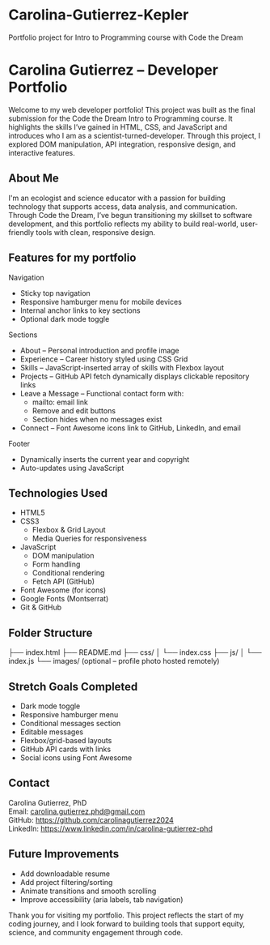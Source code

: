 # Carolina-Gutierrez-Kepler
Portfolio project for Intro to Programming course with Code the Dream

# Carolina Gutierrez – Developer Portfolio

Welcome to my web developer portfolio! This project was built as the final submission for the Code the Dream Intro to Programming course. It highlights the skills I’ve gained in HTML, CSS, and JavaScript and introduces who I am as a scientist-turned-developer. Through this project, I explored DOM manipulation, API integration, responsive design, and interactive features.

## About Me

I'm an ecologist and science educator with a passion for building technology that supports access, data analysis, and communication. Through Code the Dream, I’ve begun transitioning my skillset to software development, and this portfolio reflects my ability to build real-world, user-friendly tools with clean, responsive design.

## Features for my portfolio

Navigation
- Sticky top navigation
- Responsive hamburger menu for mobile devices
- Internal anchor links to key sections
- Optional dark mode toggle

Sections
- About – Personal introduction and profile image
- Experience – Career history styled using CSS Grid
- Skills – JavaScript-inserted array of skills with Flexbox layout
- Projects – GitHub API fetch dynamically displays clickable repository links
- Leave a Message – Functional contact form with:
  - mailto: email link
  - Remove and edit buttons
  - Section hides when no messages exist
- Connect – Font Awesome icons link to GitHub, LinkedIn, and email

Footer
- Dynamically inserts the current year and copyright
- Auto-updates using JavaScript

## Technologies Used

- HTML5
- CSS3
  - Flexbox & Grid Layout
  - Media Queries for responsiveness
- JavaScript
  - DOM manipulation
  - Form handling
  - Conditional rendering
  - Fetch API (GitHub)
- Font Awesome (for icons)
- Google Fonts (Montserrat)
- Git & GitHub

## Folder Structure

├── index.html
├── README.md
├── css/
│ └── index.css
├── js/
│ └── index.js
└── images/ (optional – profile photo hosted remotely)


## Stretch Goals Completed

- Dark mode toggle
- Responsive hamburger menu
- Conditional messages section
- Editable messages
- Flexbox/grid-based layouts
- GitHub API cards with links
- Social icons using Font Awesome

## Contact

Carolina Gutierrez, PhD  
Email: carolina.gutierrez.phd@gmail.com  
GitHub: https://github.com/carolinagutierrez2024  
LinkedIn: https://www.linkedin.com/in/carolina-gutierrez-phd

## Future Improvements

- Add downloadable resume
- Add project filtering/sorting
- Animate transitions and smooth scrolling
- Improve accessibility (aria labels, tab navigation)

Thank you for visiting my portfolio. This project reflects the start of my coding journey, and I look forward to building tools that support equity, science, and community engagement through code.
